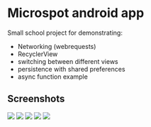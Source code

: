 # Microspot android app
Small school project for demonstrating:
- Networking (webrequests)
- RecyclerView
- switching between different views
- persistence with shared preferences
- async function example

## Screenshots
![](/doc/screenshot_home_1.png)
![](/doc/screenshot_home_2.png)
![](/doc/screenshot_menu.png)
![](/doc/screenshot_search.png)
![](/doc/screenshot_search_link.png)

